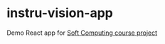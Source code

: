 # instru-vision-app
Demo React app for [Soft Computing course project](https://github.com/Ikkjo/instru-vision)
